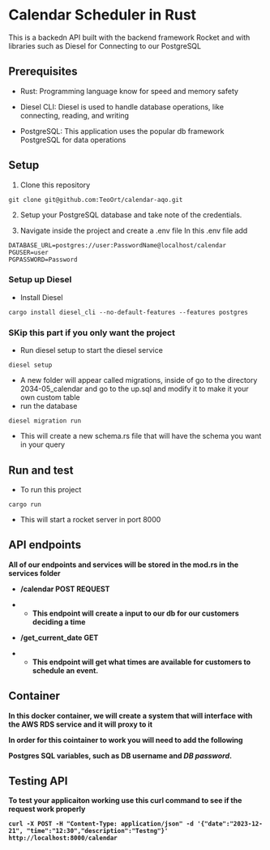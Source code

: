 # Calendar Scheduler in Rust

This is a backedn API built with the backend framework Rocket and with libraries such as Diesel for Connecting to our PostgreSQL

## Prerequisites

- Rust: Programming language know for speed and memory safety

- Diesel CLI: Diesel is used to handle database operations, like connecting, reading, and writing

- PostgreSQL: This application uses the popular db framework PostgreSQL for data operations

## Setup

1. Clone this repository

```
git clone git@github.com:TeoOrt/calendar-aqo.git

```

2. Setup your PostgreSQL database and take note of the credentials.

3. Navigate inside the project and create a .env file
   In this .env file add

```
DATABASE_URL=postgres://user:PasswordName@localhost/calendar
PGUSER=user
PGPASSWORD=Password
```

### Setup up Diesel

- Install Diesel

```
cargo install diesel_cli --no-default-features --features postgres
```

### SKip this part if you only want the project

- Run diesel setup to start the diesel service

```
diesel setup
```

- A new folder will appear called migrations, inside of go to the directory 2034-05_calendar and go to the up.sql and modify it to make it your own custom table
- run the database

```
diesel migration run
```

- This will create a new schema.rs file that will have the schema you want in your query

## Run and test

- To run this project

```
cargo run
```

- This will start a rocket server in port 8000

## API endpoints

<b> All of our endpoints and services will be stored in the mod.rs in the services folder<b>

- /calendar POST REQUEST
- - This endpoint will create a input to our db for our customers deciding a time

- /get_current_date GET
- - This endpoint will get what times are available for customers to schedule an event.

## Container

In this docker container, we will create a system that will interface with the AWS RDS service and it will proxy to it

In order for this cointainer to work you will need to add the following

Postgres SQL variables, such as DB username and <i>DB password</i>.

## Testing API

To test your applicaiton working use this curl command to see if the request work properly

```
curl -X POST -H "Content-Type: application/json" -d '{"date":"2023-12-21", "time":"12:30","description":"Testng"}' http://localhost:8000/calendar


```

